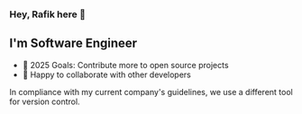 ### Hey, Rafik here 👋

## I'm Software Engineer

- 🥅 2025 Goals: Contribute more to open source projects
- 👥 Happy to collaborate with other developers

In compliance with my current company's guidelines, we use a different tool for version control.

